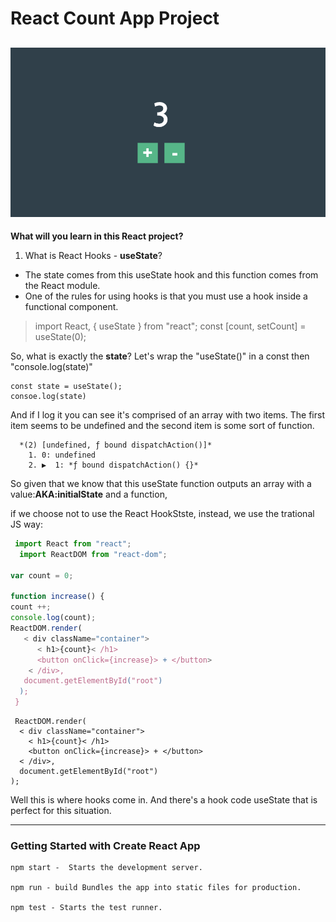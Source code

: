 # React Count App Project
![count-app](https://github.com/miya-w/React-Projects/blob/main/03-react-count-app/imgs/count-app.png)
---
**What will you learn in this React project?**
1. What is React Hooks - **useState**?
- The state comes from this useState hook and this function comes from the React module.
- One of the rules for using hooks is that you must use a hook inside a functional component.
>import React, { useState } from "react";
>const [count, setCount] = useState(0);

So, what is exactly the **state**? Let's wrap the "useState()" in a const then "console.log(state)" 

```
const state = useState();
consoe.log(state) 
```

And if I log it you can see it's comprised of an array with two items. 
The first item seems to be undefined and the second item is some sort of function.
```
  *(2) [undefined, ƒ bound dispatchAction()]*
    1. 0: undefined
    2. ▶  1: *ƒ bound dispatchAction() {}*
```
So given that we know that this useState function outputs an array with a value:**AKA:initialState** and a function,

if we choose not to use the React HookStste, instead, we use the trational JS way:
 
```javascript
 import React from "react";
  import ReactDOM from "react-dom";

var count = 0;

function increase() {
count ++;
console.log(count);
ReactDOM.render(
   < div className="container">
      < h1>{count}< /h1>
      <button onClick={increase}> + </button>
    < /div>,
   document.getElementById("root")
  );
 }

```
```
 ReactDOM.render(
  < div className="container">
    < h1>{count}< /h1>
    <button onClick={increase}> + </button>
  < /div>,
  document.getElementById("root")
);
```
Well this is where hooks come in. And there's a hook code useState that is perfect for this situation.


---
### Getting Started with Create React App
```
npm start -  Starts the development server.

npm run - build Bundles the app into static files for production.

npm test - Starts the test runner.
```